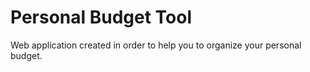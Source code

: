 # Personal Budget Tool

Web application created in order to help you to organize your personal budget.
